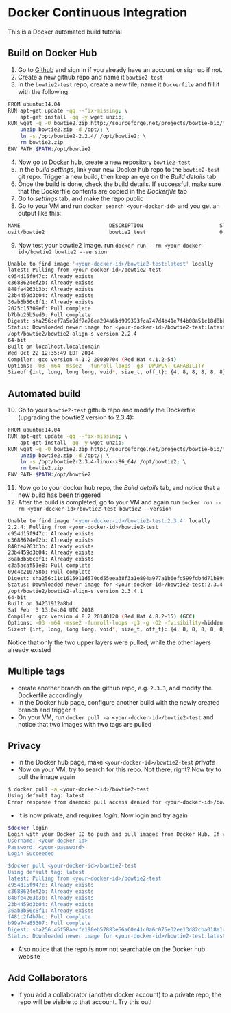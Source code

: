 # Docker Continuous Integration

This is a Docker automated build tutorial

Build on Docker Hub
--------------------
1. Go to [Github](https://github.com) and sign in if you already have an account or sign up if not.
2. Create a new github repo and name it ``bowtie2-test``
3. In the ``bowtie2-test`` repo, create a new file, name it ``Dockerfile`` and fill it with the following:

```bash
FROM ubuntu:14.04 
RUN apt-get update -qq --fix-missing; \ 
	apt-get install -qq -y wget unzip; 
RUN wget -q -O bowtie2.zip http://sourceforge.net/projects/bowtie-bio/files/bowtie2/2.2.4/bowtie2-2.2.4-linux-x86_64.zip/download; \ 
	unzip bowtie2.zip -d /opt/; \ 
	ln -s /opt/bowtie2-2.2.4/ /opt/bowtie2; \ 
	rm bowtie2.zip 
ENV PATH $PATH:/opt/bowtie2 
```
4. Now go to [Docker hub](https://hub.docker.com/), create a new repository ``bowtie2-test`` 
5. In the *build settings*, link your new Docker hub repo to the ``bowtie2-test`` git repo. Trigger a new build, then keep an eye on the *Build details* tab
6. Once the build is done, check the build details. If successful, make sure that the Dockerfile contents are copied in the *Dockerfile* tab
7. Go to *settings* tab, and make the repo public
8. Go to your VM and run ``docker search <your-docker-id>`` and you get an output like this:
```bash
NAME                             DESCRIPTION                         STARS           OFFICIAL            AUTOMATED
usit/bowtie2                     bowtie2 test                        0                                   [OK]
```
9. Now test your bowtie2 image. run ``docker run --rm <your-docker-id>/bowtie2 bowtie2 --version``
```bash
Unable to find image '<your-docker-id>/bowtie2-test:latest' locally
latest: Pulling from <your-docker-id>/bowtie2-test
c954d15f947c: Already exists
c3688624ef2b: Already exists
848fe4263b3b: Already exists
23b4459d3b04: Already exists
36ab3b56c8f1: Already exists
2025c15309ef: Pull complete
b7bbb25b5ed0: Pull complete
Digest: sha256:ef7a5e9df7e76ea294a6bd999393fca747d4b41e7f4b08a51c18d8bb4f273c71
Status: Downloaded newer image for <your-docker-id>/bowtie2-test:latest
/opt/bowtie2/bowtie2-align-s version 2.2.4
64-bit
Built on localhost.localdomain
Wed Oct 22 12:35:49 EDT 2014
Compiler: gcc version 4.1.2 20080704 (Red Hat 4.1.2-54)
Options: -O3 -m64 -msse2  -funroll-loops -g3 -DPOPCNT_CAPABILITY
Sizeof {int, long, long long, void*, size_t, off_t}: {4, 8, 8, 8, 8, 8}
```
Automated build
----------------
10. Go to your ``bowtie2-test`` github repo and modify the Dockerfile (upgrading the bowtie2 version to 2.3.4):
```bash
FROM ubuntu:14.04 
RUN apt-get update -qq --fix-missing; \ 
	apt-get install -qq -y wget unzip; 
RUN wget -q -O bowtie2.zip http://sourceforge.net/projects/bowtie-bio/files/bowtie2/2.3.4/bowtie2-2.3.4-linux-x86_64.zip/download; \ 
	unzip bowtie2.zip -d /opt/; \ 
	ln -s /opt/bowtie2-2.3.4-linux-x86_64/ /opt/bowtie2; \ 
	rm bowtie2.zip 
ENV PATH $PATH:/opt/bowtie2 
```
11. Now go to your docker hub repo, the *Build details* tab, and notice that a new build has been triggered
12. After the build is completed, go to your VM and again run ``docker run --rm <your-docker-id>/bowtie2-test bowtie2 --version``
```bash
Unable to find image '<your-docker-id>/bowtie2-test:2.3.4' locally
2.2.4: Pulling from <your-docker-id>/bowtie2-test
c954d15f947c: Already exists
c3688624ef2b: Already exists
848fe4263b3b: Already exists
23b4459d3b04: Already exists
36ab3b56c8f1: Already exists
c3a5acaf53e8: Pull complete
09c4c210758b: Pull complete
Digest: sha256:11c1615911d570cd55eea38f3a1e894a977a1b6efd599fdb4d71b89a3fa5f075
Status: Downloaded newer image for <your-docker-id>/bowtie2-test:2.3.4
/opt/bowtie2/bowtie2-align-s version 2.3.4.1
64-bit
Built on 14231912a8bd
Sat Feb  3 13:04:04 UTC 2018
Compiler: gcc version 4.8.2 20140120 (Red Hat 4.8.2-15) (GCC)
Options: -O3 -m64 -msse2 -funroll-loops -g3 -g -O2 -fvisibility=hidden -I/hbb_exe/include  -std=c++98 -DPOPCNT_CAPABILITY -DWITH_TBB -DNO_SPINLOCK -DWITH_QUEUELOCK=1
Sizeof {int, long, long long, void*, size_t, off_t}: {4, 8, 8, 8, 8, 8}
```
Notice that only the two upper layers were pulled, while the other layers already existed

Multiple tags
--------------
* create another branch on the github repo, e.g. ``2.3.3``, and modify the Dockerfile accordingly
* In the Docker hub page, configure another build with the newly created branch and trigger it
* On your VM, run ``docker pull -a <your-docker-id>/bowtie2-test`` and notice that two images with two tags are pulled

Privacy
--------
* In the Docker hub page, make ``<your-docker-id>/bowtie2-test`` *private*
* Now on your VM, try to search for this repo. Not there, right? Now try to pull the image again
```bash
$ docker pull -a <your-docker-id>/bowtie2-test
Using default tag: latest
Error response from daemon: pull access denied for <your-docker-id>/bowtie2-test, repository does not exist or may require 'docker login
```
* It is now private, and requires *login*. Now login and try again
```bash
$docker login
Login with your Docker ID to push and pull images from Docker Hub. If you don't have a Docker ID, head over to https://hub.docker.com to create one.
Username: <your-docker-id>
Password: <your-password>
Login Succeeded

$docker pull <your-docker-id>/bowtie2-test
Using default tag: latest
latest: Pulling from <your-docker-id>/bowtie2-test
c954d15f947c: Already exists
c3688624ef2b: Already exists
848fe4263b3b: Already exists
23b4459d3b04: Already exists
36ab3b56c8f1: Already exists
f481c2f4b7bc: Pull complete
b99a74a85307: Pull complete
Digest: sha256:45f58aecfe190eb57883e56a60e41c0a6c075e32ee13d82cba018e1481b8339a
Status: Downloaded newer image for <your-docker-id>/bowtie2-test:latest
```
* Also notice that the repo is now not searchable on the Docker hub website

Add Collaborators
------------------
* If you add a collaborator (another docker account) to a private repo, the repo will be visible to that account. Try this out!
